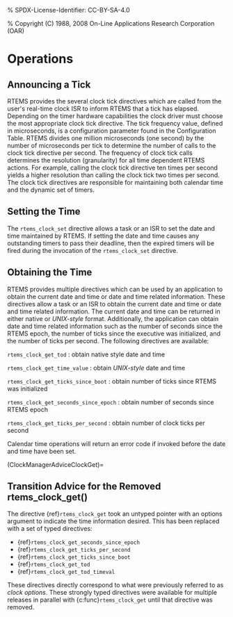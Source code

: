 % SPDX-License-Identifier: CC-BY-SA-4.0

% Copyright (C) 1988, 2008 On-Line Applications Research Corporation (OAR)

# Operations

## Announcing a Tick

RTEMS provides the several clock tick directives which are called from the
user's real-time clock ISR to inform RTEMS that a tick has elapsed. Depending
on the timer hardware capabilities the clock driver must choose the most
appropriate clock tick directive. The tick frequency value, defined in
microseconds, is a configuration parameter found in the Configuration Table.
RTEMS divides one million microseconds (one second) by the number of
microseconds per tick to determine the number of calls to the clock tick
directive per second. The frequency of clock tick calls determines the
resolution (granularity) for all time dependent RTEMS actions. For example,
calling the clock tick directive ten times per second yields a higher
resolution than calling the clock tick two times per second. The clock tick
directives are responsible for maintaining both calendar time and the dynamic
set of timers.

## Setting the Time

The `rtems_clock_set` directive allows a task or an ISR to set the date and
time maintained by RTEMS. If setting the date and time causes any outstanding
timers to pass their deadline, then the expired timers will be fired during the
invocation of the `rtems_clock_set` directive.

## Obtaining the Time

RTEMS provides multiple directives which can be used by an application to obtain the current date and time or date and time related information. These directives allow a task or an ISR to obtain the current date and time or date and time related information. The current date and time can be returned in either native or *UNIX-style* format. Additionally, the application can obtain date and time related information such as the number of seconds since the RTEMS epoch, the number of ticks since the executive was initialized, and the number of ticks per second. The following directives are available:

`rtems_clock_get_tod`
: obtain native style date and time

`rtems_clock_get_time_value`
: obtain *UNIX-style* date and time

`rtems_clock_get_ticks_since_boot`
: obtain number of ticks since RTEMS was initialized

`rtems_clock_get_seconds_since_epoch`
: obtain number of seconds since RTEMS epoch

`rtems_clock_get_ticks_per_second`
: obtain number of clock ticks per second

Calendar time operations will return an error code if invoked before the date
and time have been set.

(ClockManagerAdviceClockGet)=

## Transition Advice for the Removed rtems_clock_get()

The directive {ref}`rtems_clock_get` took an untyped pointer with an options
argument to indicate the time information desired. This has been replaced with
a set of typed directives:

- {ref}`rtems_clock_get_seconds_since_epoch`
- {ref}`rtems_clock_get_ticks_per_second`
- {ref}`rtems_clock_get_ticks_since_boot`
- {ref}`rtems_clock_get_tod`
- {ref}`rtems_clock_get_tod_timeval`

These directives directly correspond to what were previously referred to as
*clock options*. These strongly typed directives were available for multiple
releases in parallel with {c:func}`rtems_clock_get` until that directive was
removed.
